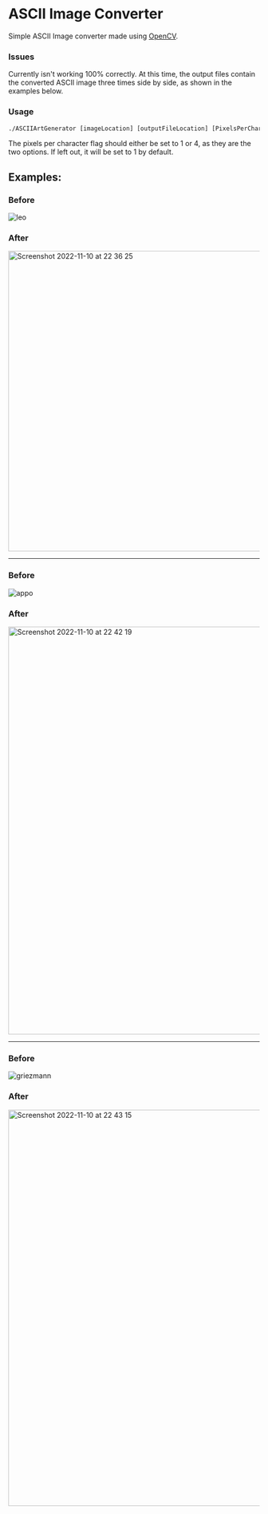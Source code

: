 # ASCII Image Converter

Simple ASCII Image converter made using [OpenCV](https://github.com/opencv/opencv).

### Issues
Currently isn't working 100% correctly. At this time, the output files contain the converted ASCII image three times side by side, as shown in the examples below.

### Usage
```bat
./ASCIIArtGenerator [imageLocation] [outputFileLocation] [PixelsPerCharacter]
```

The pixels per character flag should either be set to 1 or 4, as they are the two options.
If left out, it will be set to 1 by default.


## Examples:

### Before
![leo](https://user-images.githubusercontent.com/73957889/201223875-98525ec1-f491-4d6b-bb9f-2418beefde2e.jpeg)
### After
<img width="602" alt="Screenshot 2022-11-10 at 22 36 25" src="https://user-images.githubusercontent.com/73957889/201222159-4b2f918e-6c50-435e-8cdb-c4bee979e795.png">

---

### Before
![appo](https://user-images.githubusercontent.com/73957889/201224005-4530a8db-e47a-45a8-aa25-4ff2831a5399.jpeg)
### After
<img width="817" alt="Screenshot 2022-11-10 at 22 42 19" src="https://user-images.githubusercontent.com/73957889/201222165-7ff9d4cb-73ce-4cc8-a51f-e006409532d1.png">

---

### Before
![griezmann](https://user-images.githubusercontent.com/73957889/201223989-6c217ec0-a1fe-4785-8519-32f243ce6443.jpeg)
### After
<img width="794" alt="Screenshot 2022-11-10 at 22 43 15" src="https://user-images.githubusercontent.com/73957889/201222169-7fa48ade-d980-4d7e-b116-eac24ccc0062.png">
